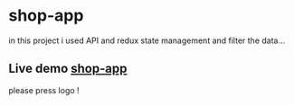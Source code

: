 # shop-app
in this project i used API and redux state management and filter the data...

## Live demo [shop-app](https://kaRIOz.github.io/shop-app)
please press logo !

